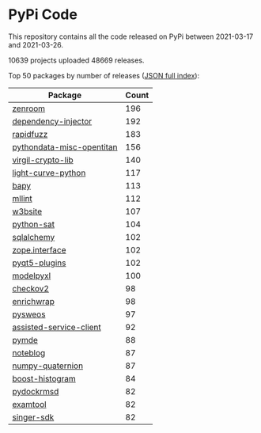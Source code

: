 # PyPi Code

This repository contains all the code released on PyPi between 2021-03-17 and 2021-03-26.

10639 projects uploaded 48669 releases. 

Top 50 packages by number of releases ([JSON full index](./index.json)):

| Package   | Count |
|-----------|-------|
| [zenroom](https://github.com/pypi-data/pypi-code-79/tree/import/zenroom) | 196 |
| [dependency-injector](https://github.com/pypi-data/pypi-code-79/tree/import/dependency-injector) | 192 |
| [rapidfuzz](https://github.com/pypi-data/pypi-code-79/tree/import/rapidfuzz) | 183 |
| [pythondata-misc-opentitan](https://github.com/pypi-data/pypi-code-79/tree/import/pythondata-misc-opentitan) | 156 |
| [virgil-crypto-lib](https://github.com/pypi-data/pypi-code-79/tree/import/virgil-crypto-lib) | 140 |
| [light-curve-python](https://github.com/pypi-data/pypi-code-79/tree/import/light-curve-python) | 117 |
| [bapy](https://github.com/pypi-data/pypi-code-79/tree/import/bapy) | 113 |
| [mllint](https://github.com/pypi-data/pypi-code-79/tree/import/mllint) | 112 |
| [w3bsite](https://github.com/pypi-data/pypi-code-79/tree/import/w3bsite) | 107 |
| [python-sat](https://github.com/pypi-data/pypi-code-79/tree/import/python-sat) | 104 |
| [sqlalchemy](https://github.com/pypi-data/pypi-code-79/tree/import/sqlalchemy) | 102 |
| [zope.interface](https://github.com/pypi-data/pypi-code-79/tree/import/zope.interface) | 102 |
| [pyqt5-plugins](https://github.com/pypi-data/pypi-code-79/tree/import/pyqt5-plugins) | 102 |
| [modelpyxl](https://github.com/pypi-data/pypi-code-79/tree/import/modelpyxl) | 100 |
| [checkov2](https://github.com/pypi-data/pypi-code-79/tree/import/checkov2) | 98 |
| [enrichwrap](https://github.com/pypi-data/pypi-code-79/tree/import/enrichwrap) | 98 |
| [pysweos](https://github.com/pypi-data/pypi-code-79/tree/import/pysweos) | 97 |
| [assisted-service-client](https://github.com/pypi-data/pypi-code-79/tree/import/assisted-service-client) | 92 |
| [pymde](https://github.com/pypi-data/pypi-code-79/tree/import/pymde) | 88 |
| [noteblog](https://github.com/pypi-data/pypi-code-79/tree/import/noteblog) | 87 |
| [numpy-quaternion](https://github.com/pypi-data/pypi-code-79/tree/import/numpy-quaternion) | 87 |
| [boost-histogram](https://github.com/pypi-data/pypi-code-79/tree/import/boost-histogram) | 84 |
| [pydockrmsd](https://github.com/pypi-data/pypi-code-79/tree/import/pydockrmsd) | 82 |
| [examtool](https://github.com/pypi-data/pypi-code-79/tree/import/examtool) | 82 |
| [singer-sdk](https://github.com/pypi-data/pypi-code-79/tree/import/singer-sdk) | 82 |
